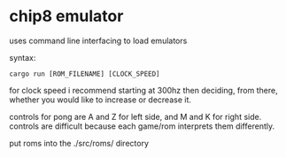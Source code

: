 # chip8 emulator

uses command line interfacing to load emulators

syntax:

```cargo run [ROM_FILENAME] [CLOCK_SPEED]```

for clock speed i recommend starting at 300hz then deciding, from there, whether you would like to increase or decrease it.

controls for pong are A and Z for left side, and M and K for right side.
controls are difficult because each game/rom interprets them differently.

put roms into the ./src/roms/ directory
